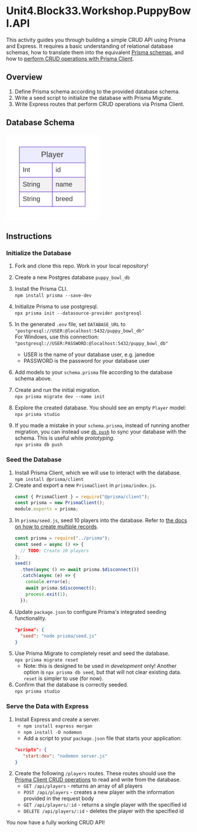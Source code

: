 # Unit4.Block33.Workshop.PuppyBowl.API

This activity guides you through building a simple CRUD API using Prisma and Express. It requires a basic understanding of relational database schemas, how to translate them into the equivalent [Prisma schemas](https://www.prisma.io/docs/concepts/components/prisma-schema), and how to [perform CRUD operations with Prisma Client](https://www.prisma.io/docs/concepts/components/prisma-client/crud).

## Overview

1. Define Prisma schema according to the provided database schema.
1. Write a seed script to initialize the database with Prisma Migrate.
1. Write Express routes that perform CRUD operations via Prisma Client.

## Database Schema

<img src="database_schema.svg" alt="schema" width="250"/>

## Instructions

### Initialize the Database

1. Fork and clone this repo. Work in your local repository!
1. Create a new Postgres database `puppy_bowl_db`
1. Install the Prisma CLI.\
   `npm install prisma --save-dev`
1. Initialize Prisma to use postgresql.\
   `npx prisma init --datasource-provider postgresql`
1. In the generated `.env` file, set `DATABASE_URL` to `"postgresql://USER:@localhost:5432/puppy_bowl_db"`\
   For Windows, use this connection:
   `"postgresql://USER:PASSWORD:@localhost:5432/puppy_bowl_db"`

   - USER is the name of your database user, e.g. janedoe
   - PASSWORD is the password for your database user

1. Add models to your `schema.prisma` file according to the database schema above.
1. Create and run the initial migration.\
   `npx prisma migrate dev --name init`
1. Explore the created database. You should see an empty `Player` model:\
   `npx prisma studio`
1. If you made a mistake in your `schema.prisma`, instead of running another migration, you can instead use [`db push`](https://www.prisma.io/docs/guides/migrate/prototyping-schema-db-push) to sync your database with the schema. This is useful while _prototyping_.\
   `npx prisma db push`

### Seed the Database

1. Install Prisma Client, which we will use to interact with the database.\
   `npm install @prisma/client`
1. Create and export a new `PrismaClient` in `prisma/index.js`.
   ```js
   const { PrismaClient } = require("@prisma/client");
   const prisma = new PrismaClient();
   module.exports = prisma;
   ```
1. In `prisma/seed.js`, seed 10 players into the database. Refer to [the docs on how to create multiple records](https://www.prisma.io/docs/orm/prisma-client/queries/crud#create-multiple-records).
   ```js
   const prisma = require("../prisma");
   const seed = async () => {
     // TODO: Create 10 players
   };
   seed()
     .then(async () => await prisma.$disconnect())
     .catch(async (e) => {
       console.error(e);
       await prisma.$disconnect();
       process.exit(1);
     });
   ```
1. Update `package.json` to configure Prisma's integrated seeding functionality.
   ```json
   "prisma": {
     "seed": "node prisma/seed.js"
   }
   ```
1. Use Prisma Migrate to completely reset and seed the database.\
   `npx prisma migrate reset`
   - Note: this is designed to be used in _development_ only! Another option is `npx prisma db seed`, but that will not clear existing data. `reset` is simpler to use (for now).
1. Confirm that the database is correctly seeded.\
   `npx prisma studio`

### Serve the Data with Express

1. Install Express and create a server.
   - `npm install express morgan`
   - `npm install -D nodemon`
   - Add a script to your `package.json` file that starts your application:
   ```json
   "scripts": {
      "start:dev": "nodemon server.js"
   }
   ```
1. Create the following `/players` routes. These routes should use the [Prisma Client CRUD operations](https://www.prisma.io/docs/concepts/components/prisma-client/crud) to read and write from the database.
   - `GET /api/players` - returns an array of all players
   - `POST /api/players` - creates a new player with the information provided in the request body
   - `GET /api/players/:id` - returns a single player with the specified id
   - `DELETE /api/players/:id` - deletes the player with the specified id

You now have a fully working CRUD API!
